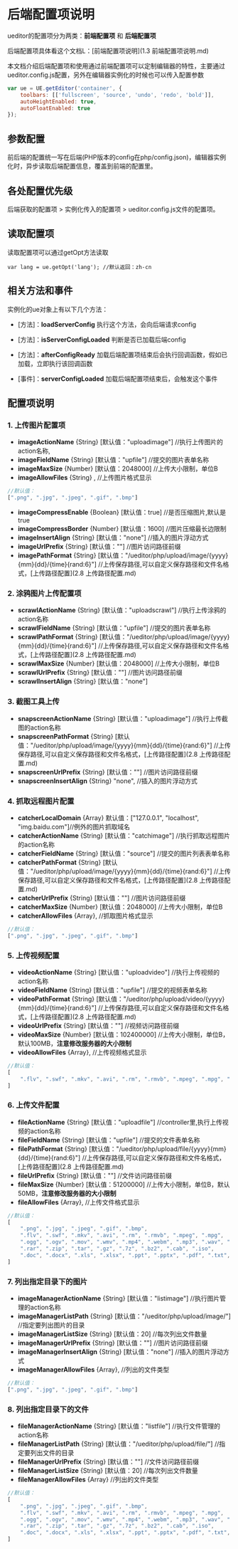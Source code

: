 # 后端配置项说明

ueditor的配置项分为两类：**前端配置项** 和 **后端配置项**

后端配置项具体看这个文档L：[前端配置项说明](1.3 前端配置项说明.md)

本文档介绍后端配置项和使用通过前端配置项可以定制编辑器的特性，主要通过ueditor.config.js配置，另外在编辑器实例化的时候也可以传入配置参数
```javascript
var ue = UE.getEditor('container', {
    toolbars: [['fullscreen', 'source', 'undo', 'redo', 'bold']],
    autoHeightEnabled: true,
    autoFloatEnabled: true
});
```

## 参数配置

前后端的配置统一写在后端(PHP版本的config在php/config.json)，编辑器实例化时，异步读取后端配置信息，覆盖到前端的配置里。

## 各处配置优先级

后端获取的配置项 > 实例化传入的配置项 > ueditor.config.js文件的配置项。

## 读取配置项

读取配置项可以通过getOpt方法读取
```
var lang = ue.getOpt('lang'); //默认返回：zh-cn
```

## 相关方法和事件

实例化的ue对象上有以下几个方法：

* [方法]：**loadServerConfig** 执行这个方法，会向后端请求config

* [方法]：**isServerConfigLoaded** 判断是否已加载后端config

* [方法]：**afterConfigReady** 加载后端配置项结束后会执行回调函数，假如已加载，立即执行该回调函数

* [事件]：**serverConfigLoaded** 加载后端配置项结束后，会触发这个事件

## 配置项说明

### 1. 上传图片配置项
* **imageActionName** {String} [默认值："uploadimage"] //执行上传图片的action名称,
* **imageFieldName** {String} [默认值："upfile"] //提交的图片表单名称
* **imageMaxSize** {Number} [默认值：2048000] //上传大小限制，单位B
* **imageAllowFiles** {String} , //上传图片格式显示
```javascript
//默认值：
[".png", ".jpg", ".jpeg", ".gif", ".bmp"]
```
* **imageCompressEnable** {Boolean} [默认值：true] //是否压缩图片,默认是true
* **imageCompressBorder** {Number} [默认值：1600] //图片压缩最长边限制
* **imageInsertAlign** {String} [默认值："none"] //插入的图片浮动方式
* **imageUrlPrefix** {String} [默认值：""] //图片访问路径前缀
* **imagePathFormat** {String} [默认值："/ueditor/php/upload/image/{yyyy}{mm}{dd}/{time}{rand:6}"] //上传保存路径,可以自定义保存路径和文件名格式，[上传路径配置](2.8 上传路径配置.md)

### 2. 涂鸦图片上传配置项
* **scrawlActionName** {String} [默认值："uploadscrawl"] //执行上传涂鸦的action名称
* **scrawlFieldName** {String} [默认值："upfile"] //提交的图片表单名称
* **scrawlPathFormat** {String} [默认值："/ueditor/php/upload/image/{yyyy}{mm}{dd}/{time}{rand:6}"] //上传保存路径,可以自定义保存路径和文件名格式，[上传路径配置](2.8 上传路径配置.md)
* **scrawlMaxSize** {Number} [默认值：2048000] //上传大小限制，单位B
* **scrawlUrlPrefix** {String} [默认值：""] //图片访问路径前缀
* **scrawlInsertAlign** {String} [默认值："none"]

### 3. 截图工具上传
* **snapscreenActionName** {String} [默认值："uploadimage"] //执行上传截图的action名称
* **snapscreenPathFormat** {String} [默认值："/ueditor/php/upload/image/{yyyy}{mm}{dd}/{time}{rand:6}"] //上传保存路径,可以自定义保存路径和文件名格式，[上传路径配置](2.8 上传路径配置.md)
* **snapscreenUrlPrefix** {String} [默认值：""] //图片访问路径前缀
* **snapscreenInsertAlign** {String} "none", //插入的图片浮动方式

### 4. 抓取远程图片配置
* **catcherLocalDomain** {Array} 默认值：["127.0.0.1", "localhost", "img.baidu.com"]//例外的图片抓取域名
* **catcherActionName** {String} [默认值："catchimage"] //执行抓取远程图片的action名称
* **catcherFieldName** {String} [默认值："source"] //提交的图片列表表单名称
* **catcherPathFormat** {String} [默认值："/ueditor/php/upload/image/{yyyy}{mm}{dd}/{time}{rand:6}"] //上传保存路径,可以自定义保存路径和文件名格式，[上传路径配置](2.8 上传路径配置.md)
* **catcherUrlPrefix** {String} [默认值：""] //图片访问路径前缀
* **catcherMaxSize** {Number} [默认值：2048000] //上传大小限制，单位B
* **catcherAllowFiles** {Array}, //抓取图片格式显示
```javascript
//默认值：
[".png", ".jpg", ".jpeg", ".gif", ".bmp"]
```

### 5. 上传视频配置
* **videoActionName** {String} [默认值："uploadvideo"] //执行上传视频的action名称
* **videoFieldName** {String} [默认值："upfile"] //提交的视频表单名称
* **videoPathFormat** {String} [默认值："/ueditor/php/upload/video/{yyyy}{mm}{dd}/{time}{rand:6}"] //上传保存路径,可以自定义保存路径和文件名格式，[上传路径配置](2.8 上传路径配置.md)
* **videoUrlPrefix** {String} [默认值：""] //视频访问路径前缀
* **videoMaxSize** {Number} [默认值：102400000] //上传大小限制，单位B，默认100MB，**注意修改服务器的大小限制**
* **videoAllowFiles** {Array}, //上传视频格式显示
```javascript
//默认值：
[
    ".flv", ".swf", ".mkv", ".avi", ".rm", ".rmvb", ".mpeg", ".mpg", ".ogg", ".ogv", ".mov", ".wmv", ".mp4", ".webm", ".mp3", ".wav", ".mid"
]
```

### 6. 上传文件配置
* **fileActionName** {String} [默认值："uploadfile"] //controller里,执行上传视频的action名称
* **fileFieldName** {String} [默认值："upfile"] //提交的文件表单名称
* **filePathFormat** {String} [默认值："/ueditor/php/upload/file/{yyyy}{mm}{dd}/{time}{rand:6}"] //上传保存路径,可以自定义保存路径和文件名格式，[上传路径配置](2.8 上传路径配置.md)
* **fileUrlPrefix** {String} [默认值：""] //文件访问路径前缀
* **fileMaxSize** {Number} [默认值：51200000] //上传大小限制，单位B，默认50MB，**注意修改服务器的大小限制**
* **fileAllowFiles** {Array}, //上传文件格式显示
```javascript
//默认值：
[
    ".png", ".jpg", ".jpeg", ".gif", ".bmp",
    ".flv", ".swf", ".mkv", ".avi", ".rm", ".rmvb", ".mpeg", ".mpg",
    ".ogg", ".ogv", ".mov", ".wmv", ".mp4", ".webm", ".mp3", ".wav", ".mid",
    ".rar", ".zip", ".tar", ".gz", ".7z", ".bz2", ".cab", ".iso",
    ".doc", ".docx", ".xls", ".xlsx", ".ppt", ".pptx", ".pdf", ".txt", ".md", ".xml"
]
```

### 7. 列出指定目录下的图片
* **imageManagerActionName** {String} [默认值："listimage"] //执行图片管理的action名称
* **imageManagerListPath** {String} [默认值："/ueditor/php/upload/image/"] //指定要列出图片的目录
* **imageManagerListSize** {String} [默认值：20] //每次列出文件数量
* **imageManagerUrlPrefix** {String} [默认值：""] //图片访问路径前缀
* **imageManagerInsertAlign** {String} [默认值："none"] //插入的图片浮动方式
* **imageManagerAllowFiles** {Array}, //列出的文件类型
```javascript
//默认值：
[".png", ".jpg", ".jpeg", ".gif", ".bmp"]
```

### 8. 列出指定目录下的文件
* **fileManagerActionName** {String} [默认值："listfile"] //执行文件管理的action名称
* **fileManagerListPath** {String} [默认值："/ueditor/php/upload/file/"] //指定要列出文件的目录
* **fileManagerUrlPrefix** {String} [默认值：""] //文件访问路径前缀
* **fileManagerListSize** {String} [默认值：20] //每次列出文件数量
* **fileManagerAllowFiles** {Array} //列出的文件类型
```javascript
//默认值：
[
    ".png", ".jpg", ".jpeg", ".gif", ".bmp",
    ".flv", ".swf", ".mkv", ".avi", ".rm", ".rmvb", ".mpeg", ".mpg",
    ".ogg", ".ogv", ".mov", ".wmv", ".mp4", ".webm", ".mp3", ".wav", ".mid",
    ".rar", ".zip", ".tar", ".gz", ".7z", ".bz2", ".cab", ".iso",
    ".doc", ".docx", ".xls", ".xlsx", ".ppt", ".pptx", ".pdf", ".txt", ".md", ".xml"
]
```

